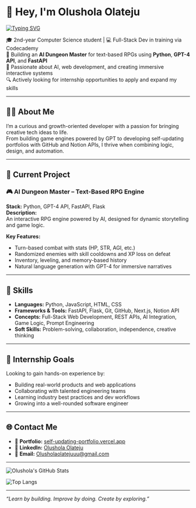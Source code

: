 # 👋 Hey, I'm Olushola Olateju

[![Typing SVG](https://readme-typing-svg.demolab.com?font=Fira+Code&pause=1000&color=38BDF8&center=true&vCenter=true&width=435&lines=Full-Stack+Developer+in+Training;AI+Enthusiast+%7C+Game+Mechanics+Tinkerer;Always+Learning+%7C+Always+Building)](https://git.io/typing-svg)

🎓 2nd-year Computer Science student | 💻 Full-Stack Dev in training via Codecademy  
🧠 Building an **AI Dungeon Master** for text-based RPGs using **Python**, **GPT-4 API**, and **FastAPI**  
📌 Passionate about AI, web development, and creating immersive interactive systems  
🔍 Actively looking for internship opportunities to apply and expand my skills

---

## 🧑‍💻 About Me

I’m a curious and growth-oriented developer with a passion for bringing creative tech ideas to life.  
From building game engines powered by GPT to developing self-updating portfolios with GitHub and Notion APIs, I thrive when combining logic, design, and automation.

---

## 🔧 Current Project

### 🎮 **AI Dungeon Master – Text-Based RPG Engine**
**Stack:** Python, GPT-4 API, FastAPI, Flask  
**Description:**  
An interactive RPG engine powered by AI, designed for dynamic storytelling and game logic.  

**Key Features:**
- Turn-based combat with stats (HP, STR, AGI, etc.)
- Randomized enemies with skill cooldowns and XP loss on defeat
- Inventory, leveling, and memory-based history
- Natural language generation with GPT-4 for immersive narratives

---

## 🚀 Skills

- **Languages:** Python, JavaScript, HTML, CSS  
- **Frameworks & Tools:** FastAPI, Flask, Git, GitHub, Next.js, Notion API  
- **Concepts:** Full-Stack Web Development, REST APIs, AI Integration, Game Logic, Prompt Engineering  
- **Soft Skills:** Problem-solving, collaboration, independence, creative thinking

---

## 🎯 Internship Goals

Looking to gain hands-on experience by:
- Building real-world products and web applications  
- Collaborating with talented engineering teams  
- Learning industry best practices and dev workflows  
- Growing into a well-rounded software engineer

---

## 🌐 Contact Me

- 🔗 **Portfolio:** [self-updating-portfolio.vercel.app](https://self-updating-porfolio-b2m20kwlr-olushola-olatejus-projects.vercel.app)  
- 💼 **LinkedIn:** [Olushola Olateju](https://www.linkedin.com/in/olushola-olateju/)  
- 📧 **Email:** Olusholaolatejuuu@gmail.com

---

![Olushola's GitHub Stats](https://github-readme-stats.vercel.app/api?username=Yabokuuu&show_icons=true&theme=radical)

![Top Langs](https://github-readme-stats.vercel.app/api/top-langs/?username=Yabokuuu&layout=compact&theme=radical)

---

_“Learn by building. Improve by doing. Create by exploring.”_
